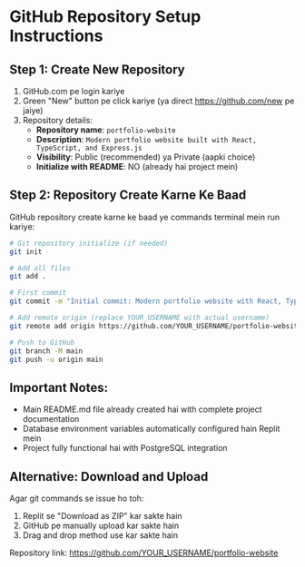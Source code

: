 # GitHub Repository Setup Instructions

## Step 1: Create New Repository
1. GitHub.com pe login kariye
2. Green "New" button pe click kariye (ya direct https://github.com/new pe jaiye)
3. Repository details:
   - **Repository name**: `portfolio-website`
   - **Description**: `Modern portfolio website built with React, TypeScript, and Express.js`
   - **Visibility**: Public (recommended) ya Private (aapki choice)
   - **Initialize with README**: NO (already hai project mein)

## Step 2: Repository Create Karne Ke Baad
GitHub repository create karne ke baad ye commands terminal mein run kariye:

```bash
# Git repository initialize (if needed)
git init

# Add all files
git add .

# First commit
git commit -m "Initial commit: Modern portfolio website with React, TypeScript, Express.js and PostgreSQL"

# Add remote origin (replace YOUR_USERNAME with actual username)
git remote add origin https://github.com/YOUR_USERNAME/portfolio-website.git

# Push to GitHub
git branch -M main
git push -u origin main
```

## Important Notes:
- Main README.md file already created hai with complete project documentation
- Database environment variables automatically configured hain Replit mein
- Project fully functional hai with PostgreSQL integration

## Alternative: Download and Upload
Agar git commands se issue ho toh:
1. Replit se "Download as ZIP" kar sakte hain
2. GitHub pe manually upload kar sakte hain
3. Drag and drop method use kar sakte hain

Repository link: https://github.com/YOUR_USERNAME/portfolio-website